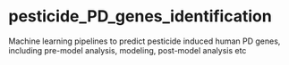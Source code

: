 # pesticide_PD_genes_identification
Machine learning pipelines to predict pesticide induced human PD genes, including pre-model analysis, modeling, post-model analysis etc
